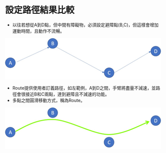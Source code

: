 # 設定路徑結果比較

* 以往若想從A到D點，但中間有障礙物，必須設定避障點\(B,C\)，但這樣會增加運動時間，且動作不流暢。

![&#x8DEF;&#x5F91;&#x898F;&#x5283;&#x8DEF;&#x7DDA;\(&#x672A;&#x958B;&#x555F;\)](../../.gitbook/assets/lu-jing-gui-hua-bi-jiao-1.jpg)

* Route提供使用者訂義路徑，如左範例，A到D之間，手臂將盡量不減速，並路徑會很接近B和C兩點，達到避障且不減速的功能。
* 多點之間圓滑移動方式，稱為Route。

![&#x8DEF;&#x7D93;&#x898F;&#x5283;&#x8DEF;&#x7DDA;\(&#x5DF2;&#x958B;&#x555F;\)](../../.gitbook/assets/lu-jing-gui-hua-bi-jiao-2.jpg)

